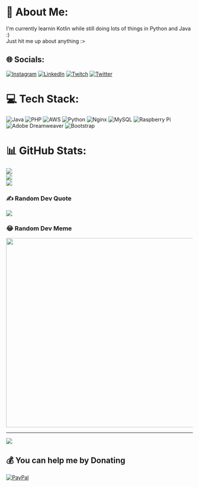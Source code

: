 # 💫 About Me:
I'm currently learnin Kotlin while still doing lots of things in Python and Java :)<br>Just hit me up about anything :>


## 🌐 Socials:
[![Instagram](https://img.shields.io/badge/Instagram-%23E4405F.svg?logo=Instagram&logoColor=white)](https://instagram.com/testiyyy) [![LinkedIn](https://img.shields.io/badge/LinkedIn-%230077B5.svg?logo=linkedin&logoColor=white)](https://linkedin.com/in/fynn-henck-b71829194) [![Twitch](https://img.shields.io/badge/Twitch-%239146FF.svg?logo=Twitch&logoColor=white)](https://twitch.tv/testiyyy) [![Twitter](https://img.shields.io/badge/Twitter-%231DA1F2.svg?logo=Twitter&logoColor=white)](https://twitter.com/testiyyy) 

# 💻 Tech Stack:
![Java](https://img.shields.io/badge/java-%23ED8B00.svg?style=flat-square&logo=java&logoColor=white) ![PHP](https://img.shields.io/badge/php-%23777BB4.svg?style=flat-square&logo=php&logoColor=white) ![AWS](https://img.shields.io/badge/AWS-%23FF9900.svg?style=flat-square&logo=amazon-aws&logoColor=white) ![Python](https://img.shields.io/badge/python-3670A0?style=flat-square&logo=python&logoColor=ffdd54) ![Nginx](https://img.shields.io/badge/nginx-%23009639.svg?style=flat-square&logo=nginx&logoColor=white) ![MySQL](https://img.shields.io/badge/mysql-%2300f.svg?style=flat-square&logo=mysql&logoColor=white) ![Raspberry Pi](https://img.shields.io/badge/-RaspberryPi-C51A4A?style=flat-square&logo=Raspberry-Pi) ![Adobe Dreamweaver](https://img.shields.io/badge/Adobe%20Dreamweaver-FF61F6.svg?style=flat-square&logo=Adobe%20Dreamweaver&logoColor=white) ![Bootstrap](https://img.shields.io/badge/bootstrap-%23563D7C.svg?style=flat-square&logo=bootstrap&logoColor=white)
# 📊 GitHub Stats:
![](https://github-readme-stats.vercel.app/api?username=tsg100&theme=tokyonight&hide_border=true&include_all_commits=true&count_private=true)<br/>
![](https://github-readme-streak-stats.herokuapp.com/?user=tsg100&theme=tokyonight&hide_border=true)<br/>
![](https://github-readme-stats.vercel.app/api/top-langs/?username=tsg100&theme=tokyonight&hide_border=true&include_all_commits=true&count_private=true&layout=compact)

### ✍️ Random Dev Quote
![](https://quotes-github-readme.vercel.app/api?type=horizontal&theme=dark)

### 😂 Random Dev Meme
<img src="https://random-memer.herokuapp.com/" width="512px"/>

---
[![](https://visitcount.itsvg.in/api?id=tsg100&icon=1&color=1)](https://visitcount.itsvg.in)

  ## 💰 You can help me by Donating
  [![PayPal](https://img.shields.io/badge/PayPal-00457C?style=for-the-badge&logo=paypal&logoColor=white)](https://paypal.me/testiyyy) 

  <!-- Proudly created with GPRM ( https://gprm.itsvg.in ) -->
  
